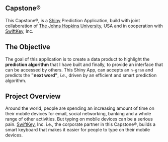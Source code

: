 ## Capstone®
This Capstone®, is a [Shiny](http://shiny.rstudio.com/) Prediction Application, build with joint collaboration of [The Johns Hopkins University](https://www.jhu.edu/), USA and in cooperation with [SwiftKey](https://swiftkey.com/en/), Inc.

## The Objective
The goal of this application is to create a data product to highlight the <b>prediction algorithm</b> that I have built and finally, to provide an interface that can be accessed by others. This Shiny App, can accepts an ```n-gram``` and predicts the <b>"next word"</b>, <i>i.e.</i>, driven by an efficient and smart prediction algorithm.

## Project Overview
Around the world, people are spending an increasing amount of time on their mobile devices for email, social networking, banking and a whole range of other activities. But typing on mobile devices can be a serious pain. [SwiftKey](https://swiftkey.com/en/), Inc. i.e., the corporate partner in this Capstone®, builds a smart keyboard that makes it easier for people to type on their mobile devices.

